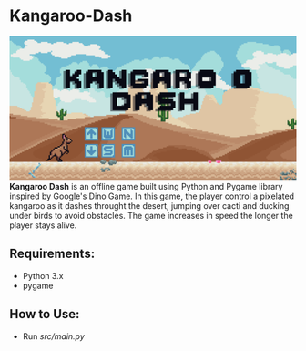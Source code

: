 # Kangaroo-Dash
![Title screen of Kangaroo Dash](resources/title_screen.png)
**Kangaroo Dash** is an offline game built using Python and Pygame library inspired by Google's Dino Game. In this game, the player control a pixelated kangaroo as it dashes throught the desert, jumping over cacti and ducking  under birds to avoid obstacles. The game increases in speed the longer the player stays alive. 

## Requirements:
- Python 3.x
- pygame

## How to Use:
- Run _src/main.py_